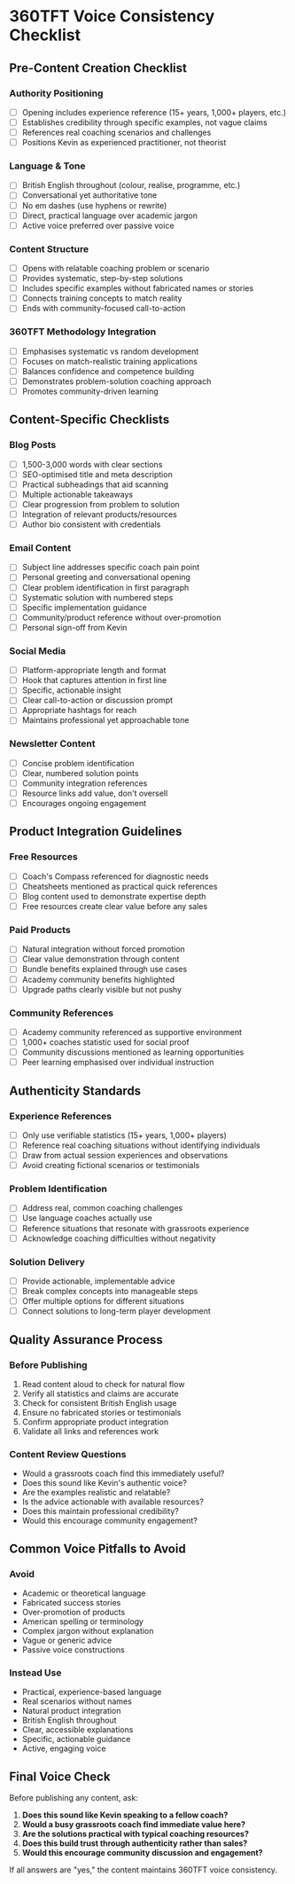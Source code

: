 # 360TFT Voice Consistency Checklist

## Pre-Content Creation Checklist

### Authority Positioning
- [ ] Opening includes experience reference (15+ years, 1,000+ players, etc.)
- [ ] Establishes credibility through specific examples, not vague claims
- [ ] References real coaching scenarios and challenges
- [ ] Positions Kevin as experienced practitioner, not theorist

### Language & Tone
- [ ] British English throughout (colour, realise, programme, etc.)
- [ ] Conversational yet authoritative tone
- [ ] No em dashes (use hyphens or rewrite)
- [ ] Direct, practical language over academic jargon
- [ ] Active voice preferred over passive voice

### Content Structure
- [ ] Opens with relatable coaching problem or scenario
- [ ] Provides systematic, step-by-step solutions
- [ ] Includes specific examples without fabricated names or stories
- [ ] Connects training concepts to match reality
- [ ] Ends with community-focused call-to-action

### 360TFT Methodology Integration
- [ ] Emphasises systematic vs random development
- [ ] Focuses on match-realistic training applications
- [ ] Balances confidence and competence building
- [ ] Demonstrates problem-solution coaching approach
- [ ] Promotes community-driven learning

## Content-Specific Checklists

### Blog Posts
- [ ] 1,500-3,000 words with clear sections
- [ ] SEO-optimised title and meta description
- [ ] Practical subheadings that aid scanning
- [ ] Multiple actionable takeaways
- [ ] Clear progression from problem to solution
- [ ] Integration of relevant products/resources
- [ ] Author bio consistent with credentials

### Email Content
- [ ] Subject line addresses specific coach pain point
- [ ] Personal greeting and conversational opening
- [ ] Clear problem identification in first paragraph
- [ ] Systematic solution with numbered steps
- [ ] Specific implementation guidance
- [ ] Community/product reference without over-promotion
- [ ] Personal sign-off from Kevin

### Social Media
- [ ] Platform-appropriate length and format
- [ ] Hook that captures attention in first line
- [ ] Specific, actionable insight
- [ ] Clear call-to-action or discussion prompt
- [ ] Appropriate hashtags for reach
- [ ] Maintains professional yet approachable tone

### Newsletter Content
- [ ] Concise problem identification
- [ ] Clear, numbered solution points
- [ ] Community integration references
- [ ] Resource links add value, don't oversell
- [ ] Encourages ongoing engagement

## Product Integration Guidelines

### Free Resources
- [ ] Coach's Compass referenced for diagnostic needs
- [ ] Cheatsheets mentioned as practical quick references
- [ ] Blog content used to demonstrate expertise depth
- [ ] Free resources create clear value before any sales

### Paid Products
- [ ] Natural integration without forced promotion
- [ ] Clear value demonstration through content
- [ ] Bundle benefits explained through use cases
- [ ] Academy community benefits highlighted
- [ ] Upgrade paths clearly visible but not pushy

### Community References
- [ ] Academy community referenced as supportive environment
- [ ] 1,000+ coaches statistic used for social proof
- [ ] Community discussions mentioned as learning opportunities
- [ ] Peer learning emphasised over individual instruction

## Authenticity Standards

### Experience References
- [ ] Only use verifiable statistics (15+ years, 1,000+ players)
- [ ] Reference real coaching situations without identifying individuals
- [ ] Draw from actual session experiences and observations
- [ ] Avoid creating fictional scenarios or testimonials

### Problem Identification
- [ ] Address real, common coaching challenges
- [ ] Use language coaches actually use
- [ ] Reference situations that resonate with grassroots experience
- [ ] Acknowledge coaching difficulties without negativity

### Solution Delivery
- [ ] Provide actionable, implementable advice
- [ ] Break complex concepts into manageable steps
- [ ] Offer multiple options for different situations
- [ ] Connect solutions to long-term player development

## Quality Assurance Process

### Before Publishing
1. Read content aloud to check for natural flow
2. Verify all statistics and claims are accurate
3. Check for consistent British English usage
4. Ensure no fabricated stories or testimonials
5. Confirm appropriate product integration
6. Validate all links and references work

### Content Review Questions
- Would a grassroots coach find this immediately useful?
- Does this sound like Kevin's authentic voice?
- Are the examples realistic and relatable?
- Is the advice actionable with available resources?
- Does this maintain professional credibility?
- Would this encourage community engagement?

## Common Voice Pitfalls to Avoid

### Avoid
- Academic or theoretical language
- Fabricated success stories
- Over-promotion of products
- American spelling or terminology
- Complex jargon without explanation
- Vague or generic advice
- Passive voice constructions

### Instead Use
- Practical, experience-based language
- Real scenarios without names
- Natural product integration
- British English throughout
- Clear, accessible explanations
- Specific, actionable guidance
- Active, engaging voice

## Final Voice Check

Before publishing any content, ask:
1. **Does this sound like Kevin speaking to a fellow coach?**
2. **Would a busy grassroots coach find immediate value here?**
3. **Are the solutions practical with typical coaching resources?**
4. **Does this build trust through authenticity rather than sales?**
5. **Would this encourage community discussion and engagement?**

If all answers are "yes," the content maintains 360TFT voice consistency.